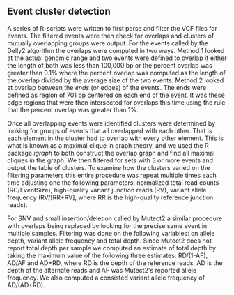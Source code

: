 ## Event cluster detection

A series of R-scripts were written to first parse and filter the VCF files for events. The filtered events were then check for overlaps and clusters of mutually overlapping groups were output. For the events called by the Delly2 algorithm the overlaps were computed in two ways. Method 1 looked at the actual genomic range and two events were defined to overlap if either the length of both was less than 100,000 bp or the percent overlap was greater than 0.1% where the percent overlap was computed as the length of the overlap divided by the average size of the two events. Method 2 looked at overlap between the _ends_ (or edges) of the events. The ends were defined as region of 701 bp centered on each end of the event. It was these edge regions that were then intersected for overlaps this time using the rule that the percent overlap was greater than 1%.

Once all overlapping events were identified clusters were determined by looking for groups of events that all overlapped with each other. That is each element in the cluster had to overlap with every other element. This is what is known as a maximal clique in graph theory, and we used the R package _igraph_ to both construct the overlap graph and find all maximal cliques in the graph. We then filtered for sets with 3 or more events and output the table of clusters. To examine how the clusters varied on the filtering parameters this entire procedure was repeat multiple times each time adjusting one the following parameters: normalized total read counts (RC/EventSize), high-quality variant junction reads (RV), variant allele frequency (RV/[RR+RV], where RR is the high-quality reference junction reads).

For SNV and small insertion/deletion called by Mutect2 a similar procedure with overlaps being replaced by looking for the precise same event in multiple samples. Filtering was done on the following variables: on allele depth, variant allele frequency and total depth. Since Mutect2 does not report total depth per sample we computed an estimate of total depth by taking the maximum value of the following three estimates: RD/(1-AF), AD/AF and AD+RD, where RD is the depth of the reference reads, AD is the depth of the alternate reads and AF was Mutect2's reported allele frequency. We also computed a consisted variant allele frequency of AD/(AD+RD).
